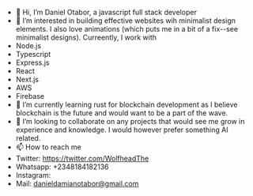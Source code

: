 - 👋 Hi, I’m Daniel Otabor, a javascript full stack developer
- 👀 I’m interested in building effective websites wih minimalist design elements. I also love animations (which puts me in a bit of a fix--see minimalist designs). Curreently, I work with 
- Node.js
- Typescript
- Express.js
- React
- Next.js
- AWS
- Firebase
- 🌱 I’m currently learning rust for blockchain development as I believe blockchain is the future and would want to be a part of the wave.
- 💞️ I’m looking to collaborate on any projects  that would see me grow in experience and knowledge. I would however prefer something AI related.
- 📫 How to reach me 
- Twitter: https://twitter.com/WolfheadThe
- Whatsapp: +2348184182136
- Instagram:
- Mail: danieldamianotabor@gmail.com

<!---
the-wolfhead/the-wolfhead is a ✨ special ✨ repository because its `README.md` (this file) appears on your GitHub profile.
You can click the Preview link to take a look at your changes.
--->
